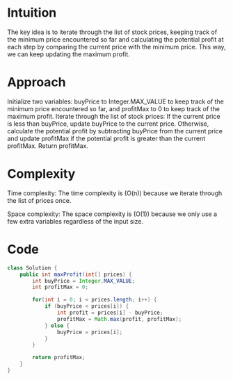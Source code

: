 # Intuition
The key idea is to iterate through the list of stock prices, keeping track of the minimum price encountered so far and calculating the potential profit at each step by comparing the current price with the minimum price. This way, we can keep updating the maximum profit.

# Approach
Initialize two variables: buyPrice to Integer.MAX_VALUE to keep track of the minimum price encountered so far, and profitMax to 0 to keep track of the maximum profit.
Iterate through the list of stock prices:
If the current price is less than buyPrice, update buyPrice to the current price.
Otherwise, calculate the potential profit by subtracting buyPrice from the current price and update profitMax if the potential profit is greater than the current profitMax.
Return profitMax.

# Complexity
Time complexity:
The time complexity is (O(n)) because we iterate through the list of prices once.

Space complexity:
The space complexity is (O(1)) because we only use a few extra variables regardless of the input size.

# Code

```java
class Solution {
    public int maxProfit(int[] prices) {
        int buyPrice = Integer.MAX_VALUE;
        int profitMax = 0;

        for(int i = 0; i < prices.length; i++) {
            if (buyPrice < prices[i]) {
                int profit = prices[i] - buyPrice;
                profitMax = Math.max(profit, profitMax);
            } else {
                buyPrice = prices[i];
            }
        }

        return profitMax;
    }
}
```